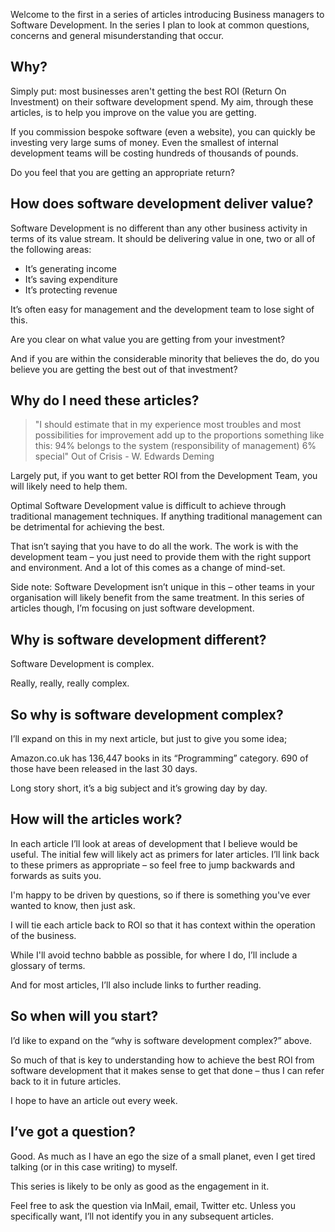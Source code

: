 Welcome to the first in a series of articles introducing Business managers to Software Development. In the series I plan to look at common questions, concerns and general misunderstanding that occur.

## Why?

Simply put: most businesses aren't getting the best ROI (Return On Investment) on their software development spend. My aim, through these articles, is to help you improve on the value you are getting.

If you commission bespoke software (even a website), you can quickly be investing very large sums of money. Even the smallest of internal development teams will be costing hundreds of thousands of pounds.

Do you feel that you are getting an appropriate return?

## How does software development deliver value?

Software Development is no different than any other business activity in terms of its value stream. It should be delivering value in one, two or all of the following areas:

* It’s generating income
* It’s saving expenditure
* It’s protecting revenue

It’s often easy for management and the development team to lose sight of this.

Are you clear on what value you are getting from your investment?

And if you are within the considerable minority that believes the do, do you believe you are getting the best out of that investment?

## Why do I need these articles?

> "I should estimate that in my experience most troubles and most possibilities for improvement add up to the proportions something like this:
> 94% belongs to the system (responsibility of management)
> 6% special" Out of Crisis - W. Edwards Deming

Largely put, if you want to get better ROI from the Development Team, you will likely need to help them.

Optimal Software Development value is difficult to achieve through traditional management techniques. If anything traditional management can be detrimental for achieving the best.

That isn’t saying that you have to do all the work. The work is with the development team – you just need to provide them with the right support and environment. And a lot of this comes as a change of mind-set.

Side note: Software Development isn’t unique in this – other teams in your organisation will likely benefit from the same treatment. In this series of articles though, I’m focusing on just software development.

## Why is software development different?

Software Development is complex.

Really, really, really complex.

## So why is software development complex?

I’ll expand on this in my next article, but just to give you some idea;

Amazon.co.uk has 136,447 books in its “Programming” category. 690 of those have been released in the last 30 days.

Long story short, it’s a big subject and it’s growing day by day.

## How will the articles work?

In each article I’ll look at areas of development that I believe would be useful. The initial few will likely act as primers for later articles. I’ll link back to these primers as appropriate – so feel free to jump backwards and forwards as suits you.

I'm happy to be driven by questions, so if there is something you've ever wanted to know, then just ask.

I will tie each article back to ROI so that it has context within the operation of the business.

While I'll avoid techno babble as possible, for where I do, I’ll include a glossary of terms.

And for most articles, I’ll also include links to further reading.

## So when will you start?

I’d like to expand on the “why is software development complex?” above.

So much of that is key to understanding how to achieve the best ROI from software development that it makes sense to get that done – thus I can refer back to it in future articles.

I hope to have an article out every week.

## I’ve got a question?

Good. As much as I have an ego the size of a small planet, even I get tired talking (or in this case writing) to myself.

This series is likely to be only as good as the engagement in it.

Feel free to ask the question via InMail, email, Twitter etc. Unless you specifically want, I’ll not identify you in any subsequent articles.